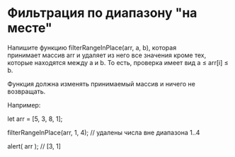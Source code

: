 # Фильтрация по диапазону "на месте"                                        <br/>

Напишите функцию filterRangeInPlace(arr, a, b), которая                     <br/>
принимает массив arr и удаляет из него все значения кроме тех,              <br/>
которые находятся между a и b. То есть, проверка имеет вид a ≤ arr[i] ≤ b.  <br/>

Функция должна изменять принимаемый массив и ничего не возвращать.          <br/>

Например:                                                                   <br/>

let arr = [5, 3, 8, 1];                                                     <br/>

filterRangeInPlace(arr, 1, 4); // удалены числа вне диапазона 1..4          <br/>

alert( arr ); // [3, 1]                                                     <br/>                       
